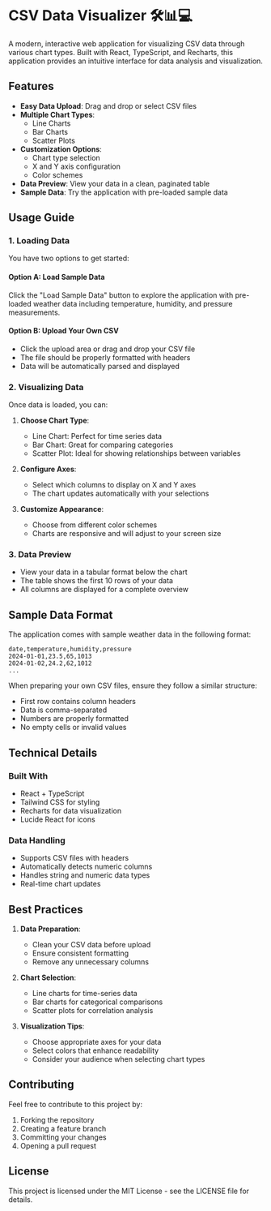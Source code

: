 # CSV Data Visualizer 🛠️📊💻

A modern, interactive web application for visualizing CSV data through various chart types. Built with React, TypeScript, and Recharts, this application provides an intuitive interface for data analysis and visualization.

## Features

- **Easy Data Upload**: Drag and drop or select CSV files
- **Multiple Chart Types**: 
  - Line Charts
  - Bar Charts
  - Scatter Plots
- **Customization Options**:
  - Chart type selection
  - X and Y axis configuration
  - Color schemes
- **Data Preview**: View your data in a clean, paginated table
- **Sample Data**: Try the application with pre-loaded sample data

## Usage Guide

### 1. Loading Data

You have two options to get started:

#### Option A: Load Sample Data
Click the "Load Sample Data" button to explore the application with pre-loaded weather data including temperature, humidity, and pressure measurements.

#### Option B: Upload Your Own CSV
- Click the upload area or drag and drop your CSV file
- The file should be properly formatted with headers
- Data will be automatically parsed and displayed

### 2. Visualizing Data

Once data is loaded, you can:

1. **Choose Chart Type**:
   - Line Chart: Perfect for time series data
   - Bar Chart: Great for comparing categories
   - Scatter Plot: Ideal for showing relationships between variables

2. **Configure Axes**:
   - Select which columns to display on X and Y axes
   - The chart updates automatically with your selections

3. **Customize Appearance**:
   - Choose from different color schemes
   - Charts are responsive and will adjust to your screen size

### 3. Data Preview

- View your data in a tabular format below the chart
- The table shows the first 10 rows of your data
- All columns are displayed for a complete overview

## Sample Data Format

The application comes with sample weather data in the following format:

```csv
date,temperature,humidity,pressure
2024-01-01,23.5,65,1013
2024-01-02,24.2,62,1012
...
```

When preparing your own CSV files, ensure they follow a similar structure:
- First row contains column headers
- Data is comma-separated
- Numbers are properly formatted
- No empty cells or invalid values

## Technical Details

### Built With
- React + TypeScript
- Tailwind CSS for styling
- Recharts for data visualization
- Lucide React for icons

### Data Handling
- Supports CSV files with headers
- Automatically detects numeric columns
- Handles string and numeric data types
- Real-time chart updates

## Best Practices

1. **Data Preparation**:
   - Clean your CSV data before upload
   - Ensure consistent formatting
   - Remove any unnecessary columns

2. **Chart Selection**:
   - Line charts for time-series data
   - Bar charts for categorical comparisons
   - Scatter plots for correlation analysis

3. **Visualization Tips**:
   - Choose appropriate axes for your data
   - Select colors that enhance readability
   - Consider your audience when selecting chart types

## Contributing

Feel free to contribute to this project by:
1. Forking the repository
2. Creating a feature branch
3. Committing your changes
4. Opening a pull request

## License

This project is licensed under the MIT License - see the LICENSE file for details.
